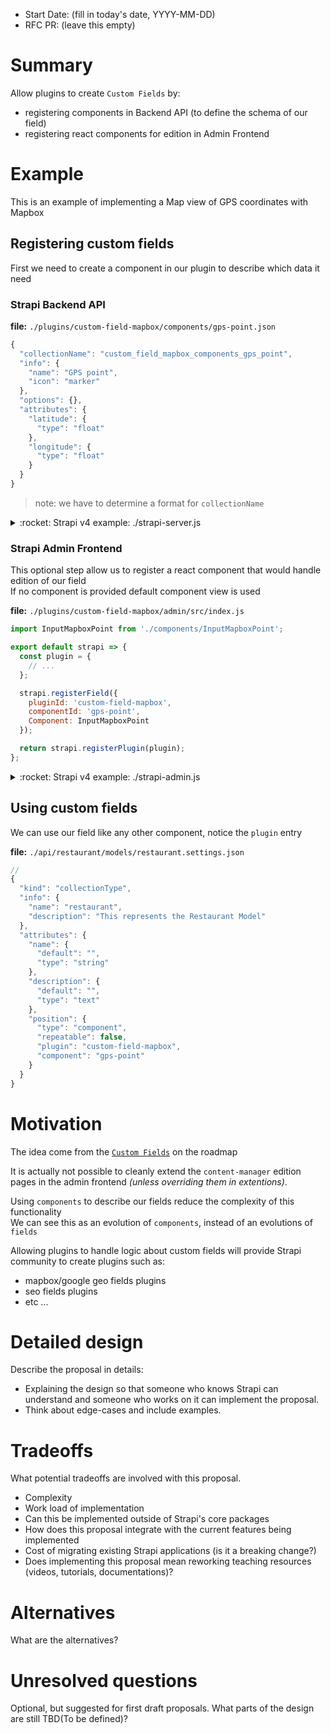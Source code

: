 - Start Date: (fill in today's date, YYYY-MM-DD)
- RFC PR: (leave this empty)

# Summary

Allow plugins to create `Custom Fields` by: 
- registering components in Backend API (to define the schema of our field)
- registering react components for edition in Admin Frontend

# Example

This is an example of implementing a Map view of GPS coordinates with Mapbox

## Registering custom fields

First we need to create a component in our plugin to describe which data it need

### Strapi Backend API

**file:** `./plugins/custom-field-mapbox/components/gps-point.json`
```javascript
{
  "collectionName": "custom_field_mapbox_components_gps_point",
  "info": {
    "name": "GPS point",
    "icon": "marker"
  },
  "options": {},
  "attributes": {
    "latitude": {
      "type": "float"
    },
    "longitude": {
      "type": "float"
    }
  }
}
```

> note: we have to determine a format for `collectionName`

<details>
  <summary>:rocket: Strapi v4 example: ./strapi-server.js</summary>
  
  **file:** `./strapi-server.js`
  ```javascript
  const components = require('./components');

  module.exports = (strapi) => {
    return {
      components,
    };
  };
  ```

  **file:** `./components/index.js`
  ```javascript
  const gpsPoint = require('./gps-point');

  module.exports = {
    gpsPoint,
  };
  ```

  **file:** `./components/gps-point.js`
  ```javascript

  module.exports = {
    collectionName: 'custom_field_mapbox_component_gps_point',
    info: {
      name: 'GPS point',
      icon: 'marker',
    },
    options: {},
    attributes: {
      latitude: {
        type: 'float',
      },
      longitude: {
        type: 'float',
      },
    },
  };
  ```
</details>

### Strapi Admin Frontend 

This optional step allow us to register a react component that would handle edition of our field  
If no component is provided default component view is used

**file:** `./plugins/custom-field-mapbox/admin/src/index.js`

```javascript
import InputMapboxPoint from './components/InputMapboxPoint';

export default strapi => {
  const plugin = {
    // ...
  };

  strapi.registerField({ 
    pluginId: 'custom-field-mapbox',
    componentId: 'gps-point', 
    Component: InputMapboxPoint 
  });

  return strapi.registerPlugin(plugin);
};
```

<details>
  <summary>:rocket: Strapi v4 example: ./strapi-admin.js</summary>

  **file:** `./strapi-admin.js`

  ```javascript
  module.exports = () => {
    return {
      //...
      register(app) {
        app.fields.register({
          pluginId: 'custom-field-mapbox',
          componentId: 'gps-point', 
          Component: InputMapboxPoint 
        });
      },
    };
  };
  ```
</details>


## Using custom fields

We can use our field like any other component, notice the `plugin` entry

**file:** `./api/restaurant/models/restaurant.settings.json`
```javascript
// 
{
  "kind": "collectionType",
  "info": {
    "name": "restaurant",
    "description": "This represents the Restaurant Model"
  },
  "attributes": {
    "name": {
      "default": "",
      "type": "string"
    },
    "description": {
      "default": "",
      "type": "text"
    },
    "position": {
      "type": "component",
      "repeatable": false,
      "plugin": "custom-field-mapbox",
      "component": "gps-point"
    }
  }
}
```


# Motivation

The idea come from the [`Custom Fields`](https://portal.productboard.com/strapi/1-roadmap/c/10-custom-fields) on the roadmap  

It is actually not possible to cleanly extend the `content-manager` 
edition pages in the admin frontend _(unless overriding them in extentions)_.  

Using `components` to describe our fields reduce the complexity of this functionality  
We can see this as an evolution of `components`, instead of an evolutions of `fields`

Allowing plugins to handle logic about custom fields will provide Strapi community to create plugins such as:
- mapbox/google geo fields plugins
- seo fields plugins
- etc ...


# Detailed design

Describe the proposal in details:

- Explaining the design so that someone who knows Strapi can understand and someone who works on it can implement the proposal. 
- Think about edge-cases and include examples.

# Tradeoffs

What potential tradeoffs are involved with this proposal.

- Complexity
- Work load of implementation
- Can this be implemented outside of Strapi's core packages
- How does this proposal integrate with the current features being implemented
- Cost of migrating existing Strapi applications (is it a breaking change?)
- Does implementing this proposal mean reworking teaching resources (videos, tutorials, documentations)?

# Alternatives

What are the alternatives?

# Unresolved questions

Optional, but suggested for first draft proposals. What parts of the design are still TBD(To be defined)?
